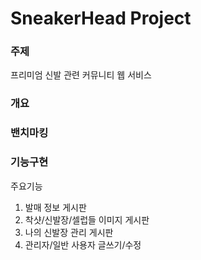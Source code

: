   # SneakerHead Project 

  ### 주제
  프리미엄 신발 관련 커뮤니티 웹 서비스
  
  ### 개요
  
  ### 밴치마킹
  
  ### 기능구현
  

  주요기능

  1. 발매 정보 게시판
  2. 착샷/신발장/셀럽들 이미지 게시판
  3. 나의 신발장 관리 게시판
  4. 관리자/일반 사용자 글쓰기/수정
  
